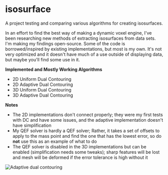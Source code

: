 # isosurface
A project testing and comparing various algorithms for creating isosurfaces. 

In an effort to find the best way of making a dynamic voxel engine, I've been researching new methods of extracting isosurfaces from data sets. I'm making my findings open-source. Some of the code is borrowed/inspired by existing implementations, but most is my own. It's not very optimized and it doesn't have much of a use outside of displaying data, but maybe you'll find some use in it.

**Implemented and Mostly Working Algorithms**
* 2D Uniform Dual Contouring
* 2D Adaptive Dual Contouring
* 3D Uniform Dual Contouring
* 3D Adaptive Dual Contouring

**Notes**
* The 2D implementations don't connect properly; they were my first tests with DC and have some issues, and the adaptive implementation doesn't have simplification
* My QEF solver is hardly a QEF solver; Rather, it takes a set of offsets to apply to the mass point and find the one that has the lowest error, so do **not** use this as an example of what to do
* The QEF solver is disabled in the 3D implementations but can be enabled (simplification needs some tweaks); sharp features will be lost and mesh will be deformed if the error tolerance is high without it

![Adaptive dual contouring](http://i.imgur.com/7LLNFut.png)
